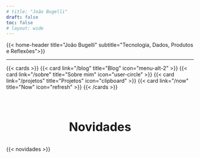 ```yaml
---
# title: "João Bugelli"
draft: false
toc: false
# layout: wide
---
```


{{< home-header title="João Bugelli" subtitle="Tecnologia, Dados, Produtos e Reflexões">}}

---

{{< cards >}}
{{< card link="/blog" title="Blog" icon="menu-alt-2" >}}
{{< card link="/sobre" title="Sobre mim" icon="user-circle" >}}
{{< card link="/projetos" title="Projetos" icon="clipboard" >}}
{{< card link="/now" title="Now" icon="refresh" >}}
{{< /cards >}}


<div style="text-align: center; margin-top: 5rem; ">
  <h3 style="font-size: 2rem; font-family:Inter">Novidades</h3>
</div>

{{< novidades >}}




